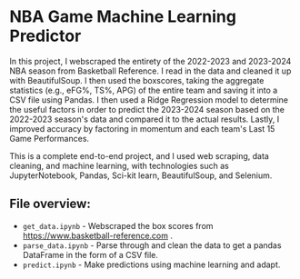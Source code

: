 # NBA Game Machine Learning Predictor
In this project, I webscraped the entirety of the 2022-2023 and 2023-2024 NBA season from Basketball Reference. I read in the data and cleaned it up with BeautifulSoup. I then used the boxscores, taking the aggregate statistics (e.g., eFG%, TS%, APG) of the entire team and saving it into a CSV file using Pandas. I then used a Ridge Regression model to determine the useful factors in order to predict the 2023-2024 season based on the 2022-2023 season's data and compared it to the actual results. Lastly, I improved accuracy by factoring in momentum and each team's Last 15 Game Performances.

This is a complete end-to-end project, and I used web scraping, data cleaning, and machine learning, with technologies such as JupyterNotebook, Pandas, Sci-kit learn, BeautifulSoup, and Selenium.

## File overview:
* `get_data.ipynb` - Webscraped the box scores from https://www.basketball-reference.com .
* `parse_data.ipynb` - Parse through and clean the data to get a pandas DataFrame in the form of a CSV file.
* `predict.ipynb` - Make predictions using machine learning and adapt.
